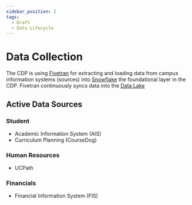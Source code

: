 ```yaml
---
sidebar_position: 2
tags:
  - Draft
  - Data Lifecycle
---
```


# Data Collection

The CDP is using [Fivetran](https://fivetran.com) for extracting and loading data from campus information systems (sources) into [Snowflake](https://snowflake.com) the foundational layer in the CDP.  Fivetran continuously syncs data into the [Data Lake](/docs/learning_center/glossary/#data-lake)

## Active Data Sources

### Student 
- Academic Information System (AIS)
- Curriculum Planning (CourseDog)

### Human Resources
- UCPath 

### Financials
- Financial Information System (FIS)

